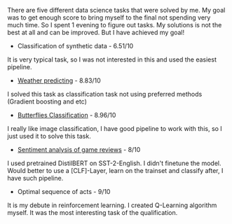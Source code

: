 There are five different data science tasks that were solved by me.
My goal was to get enough score to bring myself to the final not spending very much time.
So I spent 1 evening to figure out tasks. My solutions is not the best at all and can be improved. But I have achieved my goal!

* Classification of synthetic data - 6.51/10

It is very typical task, so I was not interested in this and used the easiest pipeline.
* [Weather predicting](/weather%20predicting/weather_predicting.ipynb) - 8.83/10

I solved this task as classification task not using preferred methods (Gradient boosting and etc)
* [Butterflies Classification](./butterflies/butterflies.ipynb) - 8.96/10

I really like image classification, I have good pipeline to work with this, so I just used it to solve this task.
* [Sentiment analysis of game reviews](./games/choiseofthegame.ipynb) - 8/10

I used pretrained DistilBERT on SST-2-English. I didn't finetune the model. Would better to use a [CLF]-Layer, learn on the trainset and classify after, I have such pipeline.
* Optimal sequence of acts - 9/10

It is my debute in reinforcement learning. I created Q-Learning algorithm myself. It was the most interesting task of the qualification.
